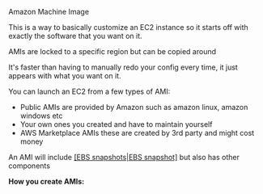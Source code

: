 Amazon Machine Image

This is a way to basically customize an EC2 instance so it starts off with exactly the software that you want on it.

AMIs are locked to a specific region but can be copied around

It's faster than having to manually redo your config every time, it just appears with what you want on it.

You can launch an EC2 from a few types of AMI:
- Public AMIs are provided by Amazon such as amazon linux, amazon windows etc
- Your own ones you created and have to maintain yourself
- AWS Marketplace AMIs these are created by 3rd party and might cost money

An AMI will include [[EBS snapshots|EBS snapshot]](s) but also has other components

**How you create AMIs:**
